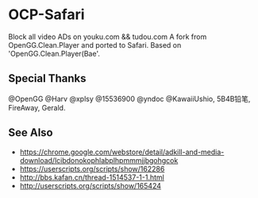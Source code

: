 OCP-Safari
==========

Block all video ADs on youku.com && tudou.com
A fork from OpenGG.Clean.Player and ported to Safari.
Based on 'OpenGG.Clean.Player(Bae'.


## Special Thanks
@OpenGG @Harv @xplsy @15536900 @yndoc @KawaiiUshio, 5B4B铅笔, FireAway, Gerald.


## See Also
* https://chrome.google.com/webstore/detail/adkill-and-media-download/lcibdonokophlabplhpmmmjjbgohgcok
* https://userscripts.org/scripts/show/162286
* http://bbs.kafan.cn/thread-1514537-1-1.html
* http://userscripts.org/scripts/show/165424
